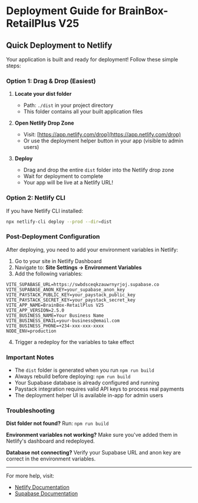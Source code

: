 # Deployment Guide for BrainBox-RetailPlus V25

## Quick Deployment to Netlify

Your application is built and ready for deployment! Follow these simple steps:

### Option 1: Drag & Drop (Easiest)

1. **Locate your dist folder**
   - Path: `./dist` in your project directory
   - This folder contains all your built application files

2. **Open Netlify Drop Zone**
   - Visit: [https://app.netlify.com/drop](https://app.netlify.com/drop)
   - Or use the deployment helper button in your app (visible to admin users)

3. **Deploy**
   - Drag and drop the entire `dist` folder into the Netlify drop zone
   - Wait for deployment to complete
   - Your app will be live at a Netlify URL!

### Option 2: Netlify CLI

If you have Netlify CLI installed:

```bash
npx netlify-cli deploy --prod --dir=dist
```

### Post-Deployment Configuration

After deploying, you need to add your environment variables in Netlify:

1. Go to your site in Netlify Dashboard
2. Navigate to: **Site Settings → Environment Variables**
3. Add the following variables:

```
VITE_SUPABASE_URL=https://swbdsceqkzauwrnyrjoj.supabase.co
VITE_SUPABASE_ANON_KEY=your_supabase_anon_key
VITE_PAYSTACK_PUBLIC_KEY=your_paystack_public_key
VITE_PAYSTACK_SECRET_KEY=your_paystack_secret_key
VITE_APP_NAME=BrainBox-RetailPlus V25
VITE_APP_VERSION=2.5.0
VITE_BUSINESS_NAME=Your Business Name
VITE_BUSINESS_EMAIL=your-business@email.com
VITE_BUSINESS_PHONE=+234-xxx-xxx-xxxx
NODE_ENV=production
```

4. Trigger a redeploy for the variables to take effect

### Important Notes

- The `dist` folder is generated when you run `npm run build`
- Always rebuild before deploying: `npm run build`
- Your Supabase database is already configured and running
- Paystack integration requires valid API keys to process real payments
- The deployment helper UI is available in-app for admin users

### Troubleshooting

**Dist folder not found?**
Run: `npm run build`

**Environment variables not working?**
Make sure you've added them in Netlify's dashboard and redeployed.

**Database not connecting?**
Verify your Supabase URL and anon key are correct in the environment variables.

---

For more help, visit:
- [Netlify Documentation](https://docs.netlify.com/)
- [Supabase Documentation](https://supabase.com/docs)
